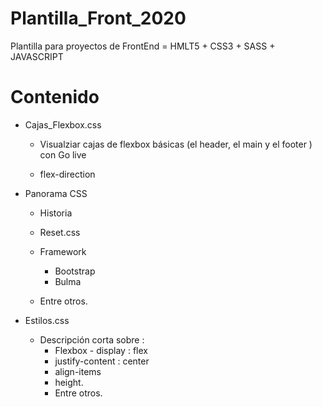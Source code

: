 # Plantilla_Front_2020

Plantilla para proyectos de FrontEnd = HMLT5 + CSS3 + SASS + JAVASCRIPT

# Contenido

 - Cajas_Flexbox.css

    - Visualziar cajas de flexbox básicas (el header, el main y el footer ) con Go live

    - flex-direction 

 - Panorama CSS
    
    - Historia

    - Reset.css

    - Framework
        - Bootstrap
        - Bulma

    - Entre otros. 
        
 - Estilos.css

    - Descripción corta sobre : 
        - Flexbox - display : flex 
        - justify-content : center 
        - align-items
        - height.
        - Entre otros. 